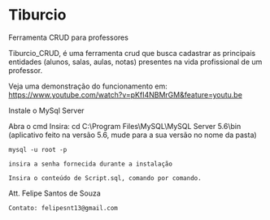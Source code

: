 # Tiburcio
Ferramenta CRUD para professores

Tiburcio_CRUD, é uma ferramenta crud que busca cadastrar as principais entidades (alunos, salas, aulas, notas) presentes na vida profissional de um professor.

Veja uma demonstração do funcionamento em:
	https://www.youtube.com/watch?v=pKfI4NBMrGM&feature=youtu.be

Instale o MySql Server

Abra o cmd
Insira:
	cd C:\Program Files\MySQL\MySQL Server 5.6\bin 
		(aplicativo feito na versão 5.6, mude para a sua versão no nome da pasta)

	mysql -u root -p

	insira a senha fornecida durante a instalação

	Insira o conteúdo de Script.sql, comando por comando.



Att. Felipe Santos de Souza

	Contato: felipesnt13@gmail.com

